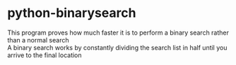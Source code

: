 # python-binarysearch

This program proves how much faster it is to perform a binary search rather than a normal search  
A binary search works by constantly dividing the search list in half until you arrive to the final location
